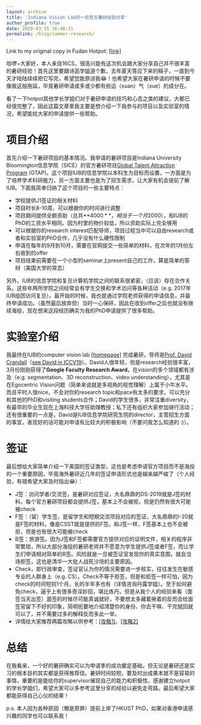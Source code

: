 ```yaml
---
layout: archive
title: 'Indiana Vision Lab的一些官方暑研经验分享'
author_profile: true
date: 2020-03-25 16:48:21
permalink: /blog/summer-research/
---
```


Link to my original copy in Fudan Hotpot: [[link]](<https://fdu-hotpot.top/?p=1328>) 

哈啰~大家好，本人来自16CS，很高兴能有这次机会跟大家分享自己并不很丰富的暑研经验！首先这里要跟诗菡学姐道个歉，去年夏天答应下来的稿子，一直到今天才陆陆续续把它写完，希望您能原谅我:joy:！也希望大家在暑研申请的时候不要像我这般拖延，毕竟暑研申请或多或少都有些运（xuan）气（xue）的成分在。

看了一下hotpot其他学长学姐们对于暑研申请的技巧和心态之类的建议，大都已经很完整了，因此这篇文章里我主要是想介绍一下我参与的项目以及实验室的情况，希望能给大家的申请提供一些帮助。



# 项目介绍

首先介绍一下暑研项目的基本情况。我申请的暑研项目是Indiana University Bloomington信息学院（SICE）的官方暑研项目[Global Talent Attraction Program](<https://luddy.indiana.edu/research/student-research/fellowship.html>) (GTAP)。这个项目IUB的信息学院以本科生为目标而设置，一方面是为了培养学术科研能力，另一方面主要也是为了招生需求，让大家有机会提前了解IUB。下面我简单归纳了这个项目的一些主要特点：

- 学校提供J1签证的相关材料
- 项目时长8-10周，可以根据你的时间进行调整
- 项目期间提供全额资助（总共**$4000**，相当于一个月$2000），和IUB的PhD的工资水平相同。因为村里的物价较低，所以资助实际上完全够用
- 可以根据你的research interest匹配导师，项目过程当中可以自由research或者和实验室的PhD合作，几乎没有什么硬性限制
- 申请在每年的9月到10月，需要在官网提交一些简单的材料，在次年的1月份左右收到的offer
- 项目结束前需要在一个小型的seminar上present自己的工作，算是简单的答辩（美国大学的常态）

另外，IUB的信息学院和复旦计算机学院之间的联系很紧密，（应该）存在合作关系。这些年两所学院之间经常会有学生交换和学术访问等各种活动（e.g. 2017年IUB组团访问复旦）。最开始的时候，我也是通过学院老师获得的申请信息，并最终申请成功。（虽然最后放弃但）当时一心保研，因此在收到offer之后也就没有继续海投，现在想来这段经历确实为我的PhD申请提供了很多帮助。



# 实验室介绍

我最终在IUB的computer vision lab [[homepage]](<http://vision.soic.indiana.edu/>) 完成暑研，导师是[Prof. David Crandall](<https://homes.luddy.indiana.edu/djcran/>)（[see David in ICCV19](<https://www.youtube.com/watch?v=xzygVl7ZncQ&t=4996s>)）。David人很年轻，但是research经验很丰富，3月份刚刚获得了**Google Faculty Research Award**，在vision的多个领域都有涉及（e.g. segmentation、3D reconstruction、video understanding），尤其是在Egocentric Vision问题（简单来说就是多视角的视觉理解）上属于小牛水平。而且平时人很nice，不会对你的research topic和pace有太多的要求，可以充分和其他的PhD和visiting students合作；David的学生很多，非常注重diversity，有最早的毕业生现在上海科技大学任助理教授；私下还有组织大家参加骑行活动；还有很重要的一点是，David是IUB信息学院研究生院的director，主管招生方面的事宜，表现好的话可能对申请有比较大的积极影响（不要问我怎么知道的 :)）。



# 签证

最后想给大家简单介绍一下美国的签证类型，这也是考虑申请官方项目而不是海投的一个重要原因，毕竟海外暑研近几年的签证申请形式也是越来越严峻了（个人经验，有错希望大家及时指出:joy:）：

- J签：访问学者/交流签，是暑研对应签证，大名鼎鼎的DS-2019就是J签的材料。每个官方暑研项目都会提供J签，基本上不会被拒，但是仍然有很大可能被check
- F签：（留）学生签，是留学生和短期交流项目对应的签证，大名鼎鼎的I-20就是F签的材料，像是CSST就是提供的F签。和J签一样，F签基本上也不会被拒，但是也有很大可能被check
- B签：旅游签。因为J签和F签都需要官方提供对应的证明文件，相关的程序非常繁琐，所以大部分海投的暑研老师并不愿意为学生提供J签或者F签，而让学生们申请相对简单的B签。风险就是一旦被签证官发现你的真实意图，就会当场拒签，这也是清华一大批人战死沙场的主要原因。
- Check，即行政审查，签证官认为你的情况需要进一步核实，往往发生在敏感专业的人群身上（e.g. CS）。Check不等于拒签，但是和拒签一样可怕，因为check的时间短则1个月，长的半年多也有（详情咨询丹露学姐）。至于如何避免check，逼乎上有很多奇淫妙招，堪比炼丹。但是从我个人的经验来看（面签当天出签）面签的时候尽可能真诚就好，不要想太多藏着掖着的反而会给面签官留下不好的印象，简明扼要地介绍清楚你的身份、你去干嘛、干完就回就可以了，并不需要过多的解释反而多此一举。
- 详情给大家推荐两篇攻略以供参考：[[攻略1]](<https://zhuanlan.zhihu.com/p/20801690>)、[[攻略2]](<https://kaichen1998.github.io/blog/first_us_visa/>)



# 总结

在我看来，一个好的暑研确实可以为申请季的成功奠定基础，但无论是暑研还是实习的根本目的其实都是获得推荐信。暑研时间较短，要及时出成果本就不是容易的事情，重要的是能给你的supervisor展现自己的能力和积极性。感谢建立hotpot的学长学姐们，希望大家可以多参考这里分享的经验以避免走弯路。最后希望大家都能获得自己心仪的结果！

p.s. 本人因为各种原因（懒是原罪）提前上岸了HKUST PhD，如果对香港申请感兴趣的同学也可以联系我！